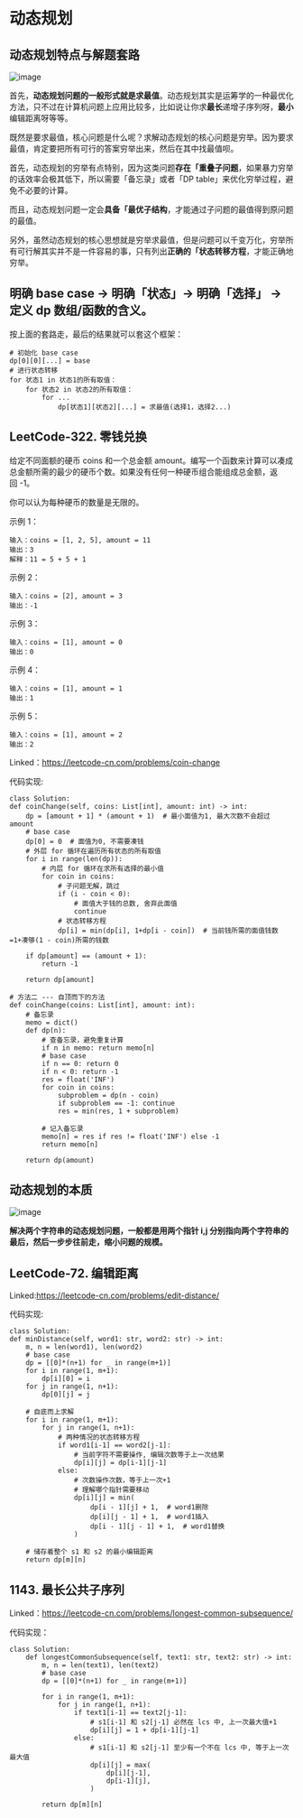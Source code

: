# 动态规划

## 动态规划特点与解题套路

![image](images/1.png)

首先，**动态规划问题的一般形式就是求最值**。动态规划其实是运筹学的一种最优化方法，只不过在计算机问题上应用比较多，比如说让你求**最长**递增子序列呀，**最小**编辑距离呀等等。

既然是要求最值，核心问题是什么呢？求解动态规划的核心问题是穷举。因为要求最值，肯定要把所有可行的答案穷举出来，然后在其中找最值呗。

首先，动态规划的穷举有点特别，因为这类问题**存在「重叠子问题**，如果暴力穷举的话效率会极其低下，所以需要「备忘录」或者「DP table」来优化穷举过程，避免不必要的计算。

而且，动态规划问题一定会**具备「最优子结构**，才能通过子问题的最值得到原问题的最值。

另外，虽然动态规划的核心思想就是穷举求最值，但是问题可以千变万化，穷举所有可行解其实并不是一件容易的事，只有列出**正确的「状态转移方程**，才能正确地穷举。

## 明确 base case -> 明确「状态」-> 明确「选择」 -> 定义 dp 数组/函数的含义。

按上面的套路走，最后的结果就可以套这个框架：

    # 初始化 base case
    dp[0][0][...] = base
    # 进行状态转移
    for 状态1 in 状态1的所有取值：
        for 状态2 in 状态2的所有取值：
            for ...
                dp[状态1][状态2][...] = 求最值(选择1，选择2...)

## LeetCode-322. 零钱兑换

给定不同面额的硬币 coins 和一个总金额 amount。编写一个函数来计算可以凑成总金额所需的最少的硬币个数。如果没有任何一种硬币组合能组成总金额，返回 -1。

你可以认为每种硬币的数量是无限的。

示例 1：

    输入：coins = [1, 2, 5], amount = 11
    输出：3 
    解释：11 = 5 + 5 + 1

示例 2：

    输入：coins = [2], amount = 3
    输出：-1

示例 3：

    输入：coins = [1], amount = 0
    输出：0

示例 4：

    输入：coins = [1], amount = 1
    输出：1

示例 5：

    输入：coins = [1], amount = 2
    输出：2

Linked：https://leetcode-cn.com/problems/coin-change

代码实现:
    
    class Solution:
    def coinChange(self, coins: List[int], amount: int) -> int:
        dp = [amount + 1] * (amount + 1)  # 最小面值为1, 最大次数不会超过amount 
        # base case 
        dp[0] = 0  # 面值为0, 不需要凑钱
        # 外层 for 循环在遍历所有状态的所有取值
        for i in range(len(dp)):
            # 内层 for 循环在求所有选择的最小值
            for coin in coins:
                # 子问题无解，跳过
                if (i - coin < 0):
                    # 面值大于钱的总数, 舍弃此面值
                    continue 
                # 状态转移方程
                dp[i] = min(dp[i], 1+dp[i - coin])  # 当前钱所需的面值钱数=1+凑够(1 - coin)所需的钱数
        
        if dp[amount] == (amount + 1):
            return -1 
        
        return dp[amount] 
    
    # 方法二 --- 自顶而下的方法
    def coinChange(coins: List[int], amount: int):
        # 备忘录
        memo = dict()
        def dp(n):
            # 查备忘录，避免重复计算
            if n in memo: return memo[n]
            # base case
            if n == 0: return 0
            if n < 0: return -1
            res = float('INF')
            for coin in coins:
                subproblem = dp(n - coin)
                if subproblem == -1: continue
                res = min(res, 1 + subproblem)
    
            # 记入备忘录
            memo[n] = res if res != float('INF') else -1
            return memo[n]
    
        return dp(amount)

## 动态规划的本质

![image](images/2.png)

**解决两个字符串的动态规划问题，一般都是用两个指针 i,j 分别指向两个字符串的最后，然后一步步往前走，缩小问题的规模。**

## LeetCode-72. 编辑距离

Linked:https://leetcode-cn.com/problems/edit-distance/

代码实现:

    class Solution:
    def minDistance(self, word1: str, word2: str) -> int:
        m, n = len(word1), len(word2)
        # base case 
        dp = [[0]*(n+1) for _ in range(m+1)]
        for i in range(1, m+1):
            dp[i][0] = i 
        for j in range(1, n+1):
            dp[0][j] = j 

        # 自底而上求解
        for i in range(1, m+1):
            for j in range(1, n+1):
                # 两种情况的状态转移方程
                if word1[i-1] == word2[j-1]:
                    # 当前字符不需要操作, 编辑次数等于上一次结果
                    dp[i][j] = dp[i-1][j-1]
                else:
                    # 次数操作次数，等于上一次+1
                    # 理解哪个指针需要移动
                    dp[i][j] = min(
                        dp[i - 1][j] + 1,  # word1删除
                        dp[i][j - 1] + 1,  # word1插入
                        dp[i - 1][j - 1] + 1,  # word1替换
                    )

        # 储存着整个 s1 和 s2 的最小编辑距离
        return dp[m][n]
        
## 1143. 最长公共子序列

Linked：https://leetcode-cn.com/problems/longest-common-subsequence/
        
代码实现：

    class Solution:
        def longestCommonSubsequence(self, text1: str, text2: str) -> int:
            m, n = len(text1), len(text2)
            # base case 
            dp = [[0]*(n+1) for _ in range(m+1)]
    
            for i in range(1, m+1):
                for j in range(1, n+1):
                    if text1[i-1] == text2[j-1]:
                        # s1[i-1] 和 s2[j-1] 必然在 lcs 中, 上一次最大值+1
                        dp[i][j] = 1 + dp[i-1][j-1]
                    else:
                        # s1[i-1] 和 s2[j-1] 至少有一个不在 lcs 中, 等于上一次最大值
                        dp[i][j] = max(
                            dp[i][j-1], 
                            dp[i-1][j], 
                        )
            
            return dp[m][n]

